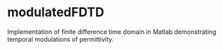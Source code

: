 # modulatedFDTD
Implementation of finite difference time domain in Matlab demonstrating temporal modulations of permittivity.
